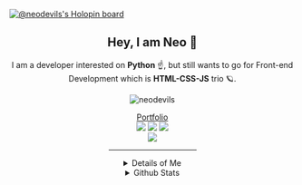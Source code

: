 [![@neodevils's Holopin board](https://holopin.me/neodevils)](https://holopin.io/@neodevils)

<div align="center">
    <h2>Hey, I am Neo 👋</h2>
    <p>
        I am a developer interested on <strong>Python</strong> ☝️, but still wants to go for Front-end Development which is <strong>HTML-CSS-JS</strong> trio 🪐.<br>
	<p> <img src="https://komarev.com/ghpvc/?username=neodevils&label=Profile%20Views&color=ff6e6e&style=flat-square" alt="neodevils" /> </p>
        <a href="https://neoaichan.me/" target="_blank" style="text-decoration: underline">Portfolio</a><br>
		<img src="https://img.shields.io/badge/-HTML-ffa657?style=for-the-badge&logo=html5&logoColor=ffa657&labelColor=282828">
		<img src="https://img.shields.io/badge/-CSS-8fbcff?style=for-the-badge&logo=css3&logoColor=8fbcff&labelColor=282828">
		<img src="https://img.shields.io/badge/-Javascript-F0DB4F?style=for-the-badge&logo=javascript&logoColor=F0DB4F&labelColor=282828"><br>
		<img src="https://img.shields.io/badge/-Python-FFE873?style=for-the-badge&logo=python&logoColor=FFE873&labelColor=282828">
    </p>
    <hr width="155px">
	<details>
        <summary>Details of Me</summary><br>
        I 💗 to code anything about Python, cause I got interest on it.<br><br>
  		Even thought I am new to it.<br>
		And slow to compared to other programming languages.<br><br>
		I still <strong>love</strong> it.
		<hr width="155px">
	</details>
    <details>
        <summary>Github Stats</summary><br>
        <img src="https://github-readme-stats.vercel.app/api?username=neodevils&count_private=true&show_icons=true&include_all_commits=true&hide_border=true&count_private=true&text_color=d7dce8&title_color=8fbcff&icon_color=8fbcff&bg_color=1b1f27&border_radius=8&disable_animations=false&hide_title=true&line_height=29px" width="420px">
        <img src="https://github-readme-stats.vercel.app/api/top-langs/?username=neodevils&hide_border=true&layout=compact&text_color=dddddd&bg_color=1b1f27&border_radius=8&hide_title=true" width="420px">
    </details>
</div>
